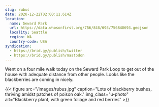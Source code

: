 ```yaml
---
slug: rubus
date: 2020-12-22T02:00:11.614Z
location:
  name: Seward Park
  url: https://data.whosonfirst.org/756/848/693/756848693.geojson
  locality: Seattle
  region: WA
  country-code: USA
syndication:
  - https://brid.gy/publish/twitter
  - https://brid.gy/publish/mastodon
---
```

Went on a four mile walk today on the Seward Park Loop to get out of the house with adequate distance from other people. Looks like the blackberries are coming in nicely.

{{< figure src="/images/rubus.jpg" caption="Lots of blackberry bushes, thriving amidst patches of poison oak." img_class="u-photo" alt="Blackberry plant, with green foliage and red berries" >}}